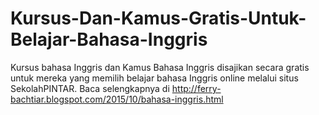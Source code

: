 # Kursus-Dan-Kamus-Gratis-Untuk-Belajar-Bahasa-Inggris
Kursus bahasa Inggris dan Kamus Bahasa Inggris disajikan secara gratis untuk mereka yang memilih belajar bahasa Inggris online melalui situs SekolahPINTAR.
Baca selengkapnya di http://ferry-bachtiar.blogspot.com/2015/10/bahasa-inggris.html
